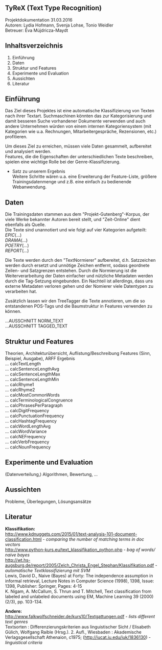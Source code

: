 TyReX (Text Type Recognition)  
----------------
Projektdokumentation 31.03.2016  
Autoren: Lydia Hofmann, Svenja Lohse, Tonio Weidler  
Betreuer: Éva Mújdricza-Maydt  

Inhaltsverzeichnis  
-------
1. Einführung  
2. Daten  
3. Struktur und Features  
4. Experimente und Evaluation  
5. Aussichten  
6. Literatur

Einführung     
-------
Das Ziel dieses Projektes ist eine automatische Klassifizierung von Texten nach ihrer Textart. 
Suchmaschinen könnten das zur Kategorisierung und damit besseren Suche vorhandener Dokumente verwenden und auch andere Unternehmen würden von einem internen Kategoriensystem (mit Kategorien wie u.a. Rechnungen, Mitarbeitergespräche, Rezensionen, etc.) profitieren.  

Um dieses Ziel zu erreichen, müssen viele Daten gesammelt, aufbereitet und analysiert werden.  
Features, die die Eigenschaften der unterschiedlichen Texte beschreiben, spielen eine wichtige Rolle bei der Genre-Klassifizierung.  
- Satz zu unserem Ergebnis  
Weitere Schritte wären u.a. eine Erweiterung der Feature-Liste, größere Trainingsdatenmenge und z.B. eine einfach zu bedienende Webanwendung.  
  
Daten  
-------
Die Trainingsdaten stammen aus dem "Projekt-Gutenberg"-Korpus, der viele Werke bekannter Autoren bereit stellt, und "Zeit-Online" dient ebenfalls als Quelle.  
Die Texte sind unannotiert und wie folgt auf vier Kategorien aufgeteilt:
*EPIC*(...)  
*DRAMA*(...)  
*POETRY*(...)  
*REPORT*(...)
  
Die Texte werden durch den "TextNormierer" aufbereitet, d.h. Satzzeichen werden durch <Tags/> ersetzt und unnötige Zeichen entfernt, sodass geordnete Zeilen- und Satzgrenzen entstehen. Durch die Normierung ist die Weiterverarbeitung der Daten einfacher und nützliche Metadaten werden durch die Tag-Setzung eingebunden. Ein Nachteil ist allerdings, dass uns externe Metadaten verloren gehen und der Nomierer viele Datentypen zu verarbeiten hat.  

Zusätzlich lassen wir den TreeTagger die Texte annotieren, um die so entstandenen POS-Tags und die Baumstruktur in Features verwenden zu können. 

...AUSSCHNITT NORM_TEXT  
...AUSSCHNITT TAGGED_TEXT  
  
Struktur und Features
-------
Theorien, Architekturübersicht, Auflistung/Beschreibung Features (Sinn, Beispiel, Ausgabe), ARFF Ergebnis  
... calcTextLength  
... calcSentenceLengthAvg  
... calcSentenceLengthMax  
... calcSentenceLengthMin  
... calcRhyme1  
... calcRhyme2  
... calcMostCommonWords  
... calcTerminologicalCongruence  
... calcPhrasesPerParagraph  
... calcDigitFrequency  
... calcPunctuationFrequency  
... calcHashtagFrequency  
... calcWordLengthAvg  
... calcWordVariance  
... calcNEFrequency  
... calcVerbFrequency  
... calcNounFrequency  

Experimente und Evaluation  
-------
(Datenverteilung,) Algorithmen, Bewertung, ...  

Aussichten
-------
Probleme, Überlegungen, Lösungsansätze  

Literatur
-------
**Klassifikation:**  
http://www.kdnuggets.com/2015/01/text-analysis-101-document-classification.html - *comparing the number of matching terms in doc vectors*  
http://www.python-kurs.eu/text_klassifikation_python.php - *bag of words/ naive bayes*   
http://wt.hs-augsburg.de/report/2005/Zelch_Christa_Engel_Stephan/Klassifikation.pdf - *automatische Textklassifizierung mit SVM*  
Lewis, David D., Naive (Bayes) at Forty: The independence assumption in informal retrieval, Lecture Notes in Computer Science (1998), 1398, Issue: 1398, Publisher: Springer, Pages: 4-15  
K. Nigam, A. McCallum, S. Thrun and T. Mitchell, Text classification from labeled and unlabeled documents using EM, Machine Learning 39 (2000) (2/3), pp. 103-134.  

**Andere:**  
http://www.falkwolfschneider.de/kurs10/Textgattungen.pdf - *lists different text genres*  
Textsorten : Differenzierungskriterien aus linguistischer Sicht / Elisabeth Gülich, Wolfgang Raible (Hrsg.). 2. Aufl., Wiesbaden : Akademische Verlagsgesellschaft Athenaion, c1975; (http://iucat.iu.edu/iuk/1836130) - *linguistical criteria*  
